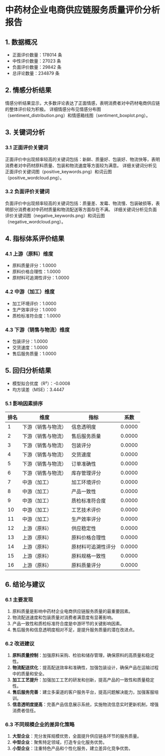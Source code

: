 # 中药材企业电商供应链服务质量评价分析报告

## 1. 数据概况

- 正面评价数量：178014 条
- 中性评价数量：27023 条
- 负面评价数量：29842 条
- 总评论数量：234879 条

## 2. 情感分析结果

情感分析结果显示，大多数评论表达了正面情感，表明消费者对中药材电商供应链的整体评价较为积极。
详细情感分布见情感分布图（sentiment_distribution.png）和情感箱线图（sentiment_boxplot.png）。

## 3. 关键词分析

### 3.1 正面评价关键词

正面评价中出现频率较高的关键词包括：新鲜、质量好、包装好、物流快等，表明消费者对中药材原料质量、包装和物流速度等方面较为满意。
详细关键词分析见正面评价关键词图（positive_keywords.png）和词云图（positive_wordcloud.png）。

### 3.2 负面评价关键词

负面评价中出现频率较高的关键词包括：质量差、发霉、物流慢、包装破损等，表明部分消费者对中药材质量和物流配送等方面存在不满。
详细关键词分析见负面评价关键词图（negative_keywords.png）和词云图（negative_wordcloud.png）。

## 4. 指标体系评价结果

### 4.1 上游（原料）维度

- 原料质量评分：1.0000
- 原料价格合理性：1.0000
- 原材料可追溯性评分：1.0000

### 4.2 中游（加工）维度

- 加工环境评价：1.0000
- 生产效率评分：1.0000
- 质检标准符合度：1.0000

### 4.3 下游（销售与物流）维度

- 包装评分：1.0000
- 交货速度：1.0000
- 售后服务质量：1.0000

## 5. 回归分析结果

- 模型拟合优度（R²）：-0.0008
- 均方误差（MSE）：3.4447

### 5.1 影响因素排序

| 排名 | 维度 | 指标 | 系数 |
|------|------|------|------|
| 1 | 下游（销售与物流） | 信息透明度 | 0.0000 |
| 2 | 下游（销售与物流） | 售后服务质量 | 0.0000 |
| 3 | 下游（销售与物流） | 包装评分 | 0.0000 |
| 4 | 下游（销售与物流） | 交货速度 | 0.0000 |
| 5 | 下游（销售与物流） | 订单准确性 | 0.0000 |
| 6 | 下游（销售与物流） | 库存管理评分 | 0.0000 |
| 7 | 中游（加工） | 加工环境评价 | 0.0000 |
| 8 | 中游（加工） | 产品一致性 | 0.0000 |
| 9 | 中游（加工） | 质检标准符合度 | 0.0000 |
| 10 | 中游（加工） | 工艺技术评价 | 0.0000 |
| 11 | 中游（加工） | 生产效率评分 | 0.0000 |
| 12 | 上游（原料） | 供应稳定性 | 0.0000 |
| 13 | 上游（原料） | 原料价格合理性 | 0.0000 |
| 14 | 上游（原料） | 原材料可追溯性评分 | 0.0000 |
| 15 | 上游（原料） | 原料规格一致性 | 0.0000 |
| 16 | 上游（原料） | 原料质量评分 | 0.0000 |

## 6. 结论与建议

### 6.1 主要发现

1. 原料质量是影响中药材企业电商供应链服务质量的最重要因素。
2. 物流配送速度和包装质量对消费者满意度有显著影响。
3. 产品一致性和质检标准符合度是中游环节的关键影响因素。
4. 售后服务和信息透明度相对不足，是提升服务质量的潜在改进点。

### 6.2 改进建议

1. **原料质量控制**：加强原料采购、检验和储存管理，确保原料的高质量和稳定性。
2. **物流配送优化**：提高配送效率和准确性，加强包装设计，确保产品在运输过程中的质量和安全。
3. **加工工艺提升**：加强加工工艺的研发和创新，提高产品的一致性和质量稳定性。
4. **售后服务完善**：建立多渠道的客户服务平台，提高问题解决能力，加强客服培训。
5. **信息透明度提高**：完善产品信息展示系统，实施物流信息实时更新机制，增强消费者信任。

### 6.3 不同规模企业的差异化策略

1. **大型企业**：充分发挥规模优势，全面提升供应链各环节的服务质量。
2. **中型企业**：聚焦特定领域，打造专业化服务优势。
3. **小型企业**：注重特色产品和个性化服务，建立差异化竞争优势。
